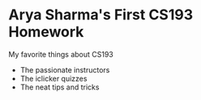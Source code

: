 # Arya Sharma's First CS193 Homework

My favorite things about CS193
- The passionate instructors
- The iclicker quizzes
- The neat tips and tricks
